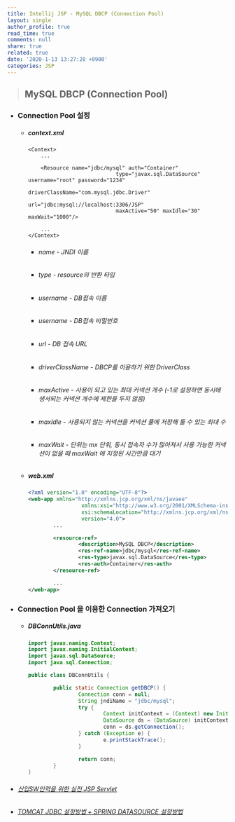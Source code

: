 ```yaml
---
title: Intellij JSP - MySQL DBCP (Connection Pool)
layout: single
author_profile: true
read_time: true
comments: null
share: true
related: true
date: '2020-1-13 13:27:28 +0900'
categories: JSP
---
```


> ## MySQL DBCP (Connection Pool)


* ### Connection Pool 설정
	* ##### context.xml
		```
		<Context>
			...

			<Resource name="jdbc/mysql" auth="Container"
									type="javax.sql.DataSource" username="root" password="1234"
									driverClassName="com.mysql.jdbc.Driver"
									url="jdbc:mysql://localhost:3306/JSP"
									maxActive="50" maxIdle="30" maxWait="1000"/>

			...
		</Context>
		```
		* ###### name - JNDI 이름
		* ###### type - resource의 반환 타입
		* ###### username - DB접속 이름
		* ###### username - DB접속 비밀번호
		* ###### url  - DB 접속 URL
		* ###### driverClassName - DBCP를 이용하기 위한 DriverClass
		* ###### maxActive - 사용이 되고 있는 최대 커넥션 개수 (-1로 설정하면 동시에 생서되는 커넥션 개수에 제한을 두지 않음)
		* ###### maxIdle - 사용되지 않는 커넥션을 커넥션 풀에 저장해 둘 수 있는 최대 수
		* ###### maxWait - 단위는 mx 단위, 동시 접속자 수가 많아져서 사용 가능한 커넥션이 없을 때 maxWait 에 지정된 시간만큼 대기
		
	* ##### web.xml
		```xml
		<?xml version="1.0" encoding="UTF-8"?>
		<web-app xmlns="http://xmlns.jcp.org/xml/ns/javaee"
						 xmlns:xsi="http://www.w3.org/2001/XMLSchema-instance"
						 xsi:schemaLocation="http://xmlns.jcp.org/xml/ns/javaee http://xmlns.jcp.org/xml/ns/javaee/web-app_4_0.xsd"
						 version="4.0">
				...
	
				<resource-ref>
						<description>MySQL DBCP</description>
						<res-ref-name>jdbc/mysql</res-ref-name>
						<res-type>javax.sql.DataSource</res-type>
						<res-auth>Container</res-auth>
				</resource-ref>
	
				...
		</web-app>		
		```
		
* ### Connection Pool 을 이용한 Connection 가져오기
	* ##### DBConnUtils.java
		```java
		import javax.naming.Context;
		import javax.naming.InitialContext;
		import javax.sql.DataSource;
		import java.sql.Connection;

		public class DBConnUtils {

				public static Connection getDBCP() {
						Connection conn = null;
						String jndiName = "jdbc/mysql";
						try {
								Context initContext = (Context) new InitialContext().lookup("java:/comp/env");
								DataSource ds = (DataSource) initContext.lookup(jndiName);
								conn = ds.getConnection();
						} catch (Exception e) {
								e.printStackTrace();
						}

						return conn;
				}
		}
		
		```
			
			

* ###### [신입SW인력을 위한 실전 JSP Servlet]
* ###### [TOMCAT JDBC 설정방법 + SPRING DATASOURCE 설정방법]


[TOMCAT JDBC 설정방법 + SPRING DATASOURCE 설정방법]: https://mkil.tistory.com/425
[신입SW인력을 위한 실전 JSP Servlet]: https://www.youtube.com/watch?v=2_vetq6gGMo&list=PLieE0qnqO2kTyzAlsvxzoulHVISvO8zA9&index=53